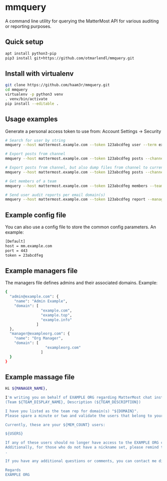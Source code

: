 # mmquery

A command line utility for querying the MatterMost API for various auditing or reporting purposes.

## Quick setup

```bash
apt install python3-pip
pip3 install git+https://github.com/otmarlendl/mmquery.git
```

## Install with virtualenv

```bash
git clone https://github.com/haam3r/mmquery.git
cd mmquery
virtualenv -p python3 venv
. venv/bin/activate
pip install --editable .
```

## Usage examples

Generate a personal access token to use from: Account Settings -> Security

```bash
# Search for user by string
mmquery --host mattermost.example.com --token 123abcdfeg user --term example

# Export posts from channel
mmquery --host mattermost.example.com --token 123abcdfeg posts --channel example --team team-name

# Export posts from channel, but also dump files from channel to current working directory
mmquery --host mattermost.example.com --token 123abcdfeg posts --channel example --team team-name --filedump

# Get members of a team
mmquery --host mattermost.example.com --token 123abcdfeg members --team example

# Send user audit reports per email domain(s)
mmquery --host mattermost.example.com --token 123abcdfeg report --managers managers.json --template message.txt --smtp-host mail.example.com --source mm@example.com --admin mm+noadmin@example.com [--print]
```

## Example config file

You can also use a config file to store the common config parameters. An example:

```bash
[Default]
host = mm.example.com
port = 443
token = 23abcdfeg
```

## Example managers file

The managers file defines admins and their associated domains. Example:

```bash
{
  "admin@example.com": {
    "name": "Admin Example",
    "domain": [
                "example.com",
                "example.top",
                "example.info"
              ]
  },
  "manager@exampleorg.com": {
    "name": "Org Manager",
    "domain": [
                  "exampleorg.com"
                ]
  }
}
```

## Example massage file

```bash
Hi ${MANAGER_NAME},

I'm writing you on behalf of EXAMPLE ORG regarding MatterMost chat instance.
(Team ${TEAM_DISPLAY_NAME}, Description (${TEAM_DESCRIPTION})

I have you listed as the team rep for domain(s) "${DOMAIN}".
Please spare a minute or two and validate the users that belong to your domain.

Currently, these are your ${MEM_COUNT} users:

${USERS}

If any of these users should no longer have access to the EXAMPLE ORG chat team, please notify me via mm@example.com.
Additionally, for those who do not have a nickname set, please remind them to set one in their profile in format country_organization_name (cc_example_joe)
.

If you have any additional questions or comments, you can contact me directly via mm@example.com.

Regards
EXAMPLE ORG
```
